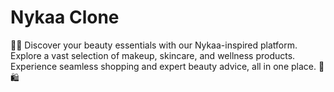 # Nykaa Clone
💄✨ Discover your beauty essentials with our Nykaa-inspired platform. Explore a vast selection of makeup, skincare, and wellness products. Experience seamless shopping and expert beauty advice, all in one place. 💅🛍️